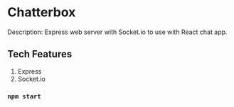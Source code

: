 # Chatterbox
Description: Express web server with Socket.io to use with React chat app.

## Tech Features
1. Express
2. Socket.io

### `npm start`
